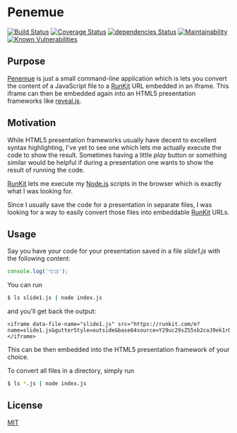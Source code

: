 # Penemue

[![Build Status](https://travis-ci.com/kyusu/Penemue.svg?branch=master)](https://travis-ci.com/kyusu/Penemue)
[![Coverage Status](https://coveralls.io/repos/github/kyusu/Penemue/badge.svg?branch=master)](https://coveralls.io/github/kyusu/Penemue?branch=master)
[![dependencies Status](https://david-dm.org/kyusu/Penemue/status.svg)](https://david-dm.org/kyusu/Penemue)
[![Maintainability](https://api.codeclimate.com/v1/badges/c2b6971343ff284370af/maintainability)](https://codeclimate.com/github/kyusu/Penemue/maintainability)
[![Known Vulnerabilities](https://snyk.io/test/github/kyusu/Penemue/badge.svg)](https://snyk.io/test/github/kyusu/Penemue)

## Purpose
[Penemue](https://en.wikipedia.org/wiki/Penemue) is just a small command-line application which is lets you convert the content of a JavaScript file to a [RunKit](https://runkit.com/) URL embedded in an iframe.
This iframe can then be embedded again into an HTML5 presentation frameworks like [reveal.js](https://revealjs.com).

## Motivation
While HTML5 presentation frameworks usually have decent to excellent syntax highlighting, I've yet to see one which lets me actually execute the code to show the result. Sometimes having a little _play_ button or something similar would be helpful if during a presentation one wants to show the result of running the code.

[RunKit](https://runkit.com/) lets me execute my [Node.js](https://nodejs.org/) scripts in the browser which is exactly what I was looking for.

Since I usually save the code for a presentation in separate files, I was looking for a way to easily convert those files into embeddable [RunKit](https://runkit.com/) URLs.

## Usage

Say you have your code for your presentation saved in a file _slide1.js_ with the following content:
```JavaScript
console.log('פְּנִימִי');
```
You can run
```bash
$ ls slide1.js | node index.js
```
and you'll get back the output:
```
<iframe data-file-name="slide1.js" src="https://runkit.com/e?name=slide1.js&gutterStyle=outside&base64source=Y29uc29sZS5sb2coJ9ek1rDWvNeg1rTXmdee1rTXmScpOwo%3D"></iframe>
```

This can be then embedded into the HTML5 presentation framework of your choice.

To convert all files in a directory, simply run
```bash
$ ls *.js | node index.js
```


## License

  [MIT](LICENSE)
